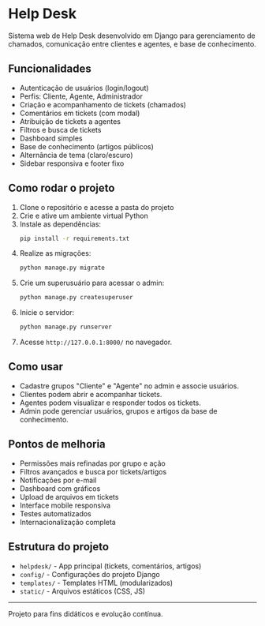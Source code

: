# Help Desk

Sistema web de Help Desk desenvolvido em Django para gerenciamento de chamados, comunicação entre clientes e agentes, e base de conhecimento.

## Funcionalidades
- Autenticação de usuários (login/logout)
- Perfis: Cliente, Agente, Administrador
- Criação e acompanhamento de tickets (chamados)
- Comentários em tickets (com modal)
- Atribuição de tickets a agentes
- Filtros e busca de tickets
- Dashboard simples
- Base de conhecimento (artigos públicos)
- Alternância de tema (claro/escuro)
- Sidebar responsiva e footer fixo

## Como rodar o projeto
1. Clone o repositório e acesse a pasta do projeto
2. Crie e ative um ambiente virtual Python
3. Instale as dependências:
	```bash
	pip install -r requirements.txt
	```
4. Realize as migrações:
	```bash
	python manage.py migrate
	```
5. Crie um superusuário para acessar o admin:
	```bash
	python manage.py createsuperuser
	```
6. Inicie o servidor:
	```bash
	python manage.py runserver
	```
7. Acesse `http://127.0.0.1:8000/` no navegador.

## Como usar
- Cadastre grupos "Cliente" e "Agente" no admin e associe usuários.
- Clientes podem abrir e acompanhar tickets.
- Agentes podem visualizar e responder todos os tickets.
- Admin pode gerenciar usuários, grupos e artigos da base de conhecimento.

## Pontos de melhoria
- Permissões mais refinadas por grupo e ação
- Filtros avançados e busca por tickets/artigos
- Notificações por e-mail
- Dashboard com gráficos
- Upload de arquivos em tickets
- Interface mobile responsiva
- Testes automatizados
- Internacionalização completa

## Estrutura do projeto
- `helpdesk/` - App principal (tickets, comentários, artigos)
- `config/` - Configurações do projeto Django
- `templates/` - Templates HTML (modularizados)
- `static/` - Arquivos estáticos (CSS, JS)

---
Projeto para fins didáticos e evolução contínua.
